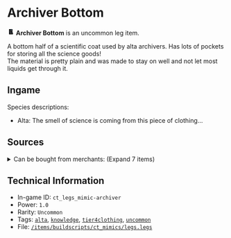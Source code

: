 # Archiver Bottom

<img src="https://raw.githubusercontent.com/Ceterai/Enternia/main/items/armors/alta/tier6/ceterai/legwear/icon.png" alt="Archiver Bottom icon" loading="lazy" height="16px" width="auto" /> **Archiver Bottom** is an uncommon leg item.

A bottom half of a scientific coat used by alta archivers. Has lots of pockets for storing all the science goods!  
The material is pretty plain and was made to stay on well and not let most liquids get through it.

## Ingame

Species descriptions:

- Alta: The smell of science is coming from this piece of clothing...

## Sources

<details markdown="1"><summary>Can be bought from merchants: (Expand 7 items)</summary>

- [A.R.C.O. Archiver](https://ceterai.github.io/MyEnternia/Wiki/A.R.C.O.Archiver)
- [Alta Lab Archiver](https://ceterai.github.io/MyEnternia/Wiki/AltaLabArchiver)
- [Ceterai Archiver](https://ceterai.github.io/MyEnternia/Wiki/CeteraiArchiver)
- [EDS Archiver](https://ceterai.github.io/MyEnternia/Wiki/EDSArchiver)
- [Ghearun Archiver](https://ceterai.github.io/MyEnternia/Wiki/GhearunArchiver)
- [Hevika Archiver](https://ceterai.github.io/MyEnternia/Wiki/HevikaArchiver)
- [Neiteru Archiver](https://ceterai.github.io/MyEnternia/Wiki/NeiteruArchiver)

</details>

## Technical Information

- In-game ID: `ct_legs_mimic-archiver`
- Power: `1.0`
- Rarity: `Uncommon`
- Tags: [`alta`](https://ceterai.github.io/MyEnternia/Wiki/Tags/Alta), [`knowledge`](https://ceterai.github.io/MyEnternia/Wiki/Tags/Knowledge), [`tier4clothing`](https://ceterai.github.io/MyEnternia/Wiki/Tags/Tier4Clothing), [`uncommon`](https://ceterai.github.io/MyEnternia/Wiki/Tags/Uncommon)
- File: [`/items/buildscripts/ct_mimics/legs.legs`](https://github.com/Ceterai/Enternia/blob/main/items/buildscripts/ct_mimics/legs.legs)

